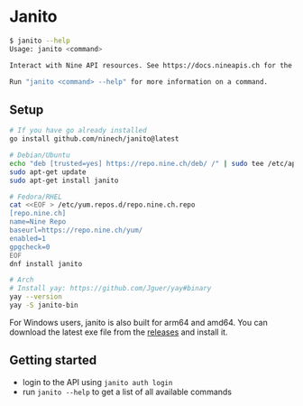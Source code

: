 # Janito

```bash
$ janito --help
Usage: janito <command>

Interact with Nine API resources. See https://docs.nineapis.ch for the full API docs.

Run "janito <command> --help" for more information on a command.
```

## Setup

```bash
# If you have go already installed
go install github.com/ninech/janito@latest

# Debian/Ubuntu
echo "deb [trusted=yes] https://repo.nine.ch/deb/ /" | sudo tee /etc/apt/sources.list.d/repo.nine.ch.list
sudo apt-get update
sudo apt-get install janito

# Fedora/RHEL
cat <<EOF > /etc/yum.repos.d/repo.nine.ch.repo
[repo.nine.ch]
name=Nine Repo
baseurl=https://repo.nine.ch/yum/
enabled=1
gpgcheck=0
EOF
dnf install janito

# Arch
# Install yay: https://github.com/Jguer/yay#binary
yay --version
yay -S janito-bin
```

For Windows users, janito is also built for arm64 and amd64. You can download the
latest exe file from the [releases](https://github.com/ninech/janito/releases) and
install it.

## Getting started

* login to the API using `janito auth login`
* run `janito --help` to get a list of all available commands
